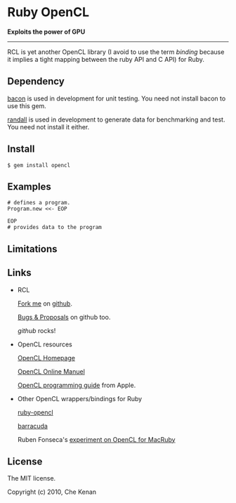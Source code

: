 
# Ruby OpenCL

**Exploits the power of GPU**

---

RCL is yet another OpenCL library (I avoid to use the term _binding_
because it implies a tight mapping between the ruby API and C API) for
Ruby.

## Dependency

[bacon](http://rubygems.org/bacon) is used in development for unit testing.
You need not install bacon to use this gem.

[randall](http://rubygems.org/randall) is used in development to generate
data for benchmarking and test. You need not install it either.

## Install

    $ gem install opencl

## Examples

    # defines a program.
    Program.new <<- EOP

    EOP
    # provides data to the program


## Limitations


## Links

* RCL

  [Fork me](http://github.com/dche/rcl) on [github](http://github.com).

  [Bugs & Proposals](http://github.com/dche/rcl/issues/) on github too.

  *github* rocks!

* OpenCL resources

  [OpenCL Homepage](http://khronos.org/registry/cl/)

  [OpenCL Online Manuel](http://www.khronos.org/registry/cl/sdk/1.0/docs/man/xhtml/)

  [OpenCL programming guide]() from Apple.

* Other OpenCL wrappers/bindings for Ruby

  [ruby-opencl]()

  [barracuda](http://github.com/lsegal/barracuda)

  Ruben Fonseca's [experiment on OpenCL for MacRuby]()

## License

The MIT license.

Copyright (c) 2010, Che Kenan

